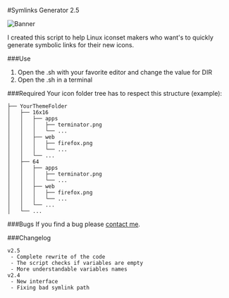 #Symlinks Generator 2.5

![Banner](https://github.com/maloblanchard/symlinks-generator/blob/dev/banner.jpg "Symlinks Generator")

I created this script to help Linux iconset makers who want's to quickly
generate symbolic links for their new icons.


###Use
1. Open the .sh with your favorite editor and change the value for DIR
2. Open the .sh in a terminal


###Required
Your icon folder tree has to respect this structure (example):
```
├── YourThemeFolder
│   ├── 16x16
│   │   ├── apps
│   │   │   ├── terminator.png
│   │   │   └── ...
│   │   ├── web
│   │   │   ├── firefox.png
│   │   │   └── ...
│   │   └── ...
│   ├── 64
│   │   ├── apps
│   │   │   ├── terminator.png
│   │   │   └── ...
│   │   ├── web
│   │   │   ├── firefox.png
│   │   │   └── ...
│   │   └── ...
│   └── ...
```


###Bugs
If you find a bug please [contact me](http://maloblanchard.com/contact).


###Changelog
```
v2.5
 - Complete rewrite of the code
 - The script checks if variables are empty
 - More understandable variables names
v2.4
 - New interface
 - Fixing bad symlink path
```